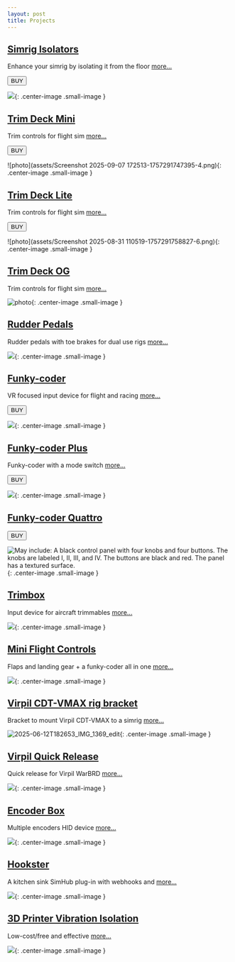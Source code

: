 ```yaml
---
layout: post
title: Projects
---
```


## [Simrig Isolators](/projects/simrig-isolators)

Enhance your simrig by isolating it from the floor [more...](/projects/simrig-isolators)

<a href="https://s16nengineering.etsy.com"><button>BUY</button></a>

![](assets/isolators/1.JPG){: .center-image .small-image }

## [Trim Deck Mini](/projects/trim-deck-mini)

Trim controls for flight sim [more...](/projects/trim-deck)

<a href="https://s16nengineering.etsy.com"><button>BUY</button></a>

![photo](assets/Screenshot 2025-09-07 172513-1757291747395-4.png){: .center-image .small-image }

## [Trim Deck Lite](/projects/trim-deck-lite)

Trim controls for flight sim [more...](/projects/trim-deck)

<a href="https://s16nengineering.etsy.com"><button>BUY</button></a>

![photo](assets/Screenshot 2025-08-31 110519-1757291758827-6.png){: .center-image .small-image }

## [Trim Deck OG](/projects/trim-deck-og)  

Trim controls for flight sim [more...](/projects/trim-deck)

![photo](assets/trim-deck/photo.png){: .center-image .small-image }

## [Rudder Pedals](/projects/rudder-pedals)

Rudder pedals with toe brakes for dual use rigs [more...](/projects/rudder-pedals)

![](assets/image-20250528211825527.png){: .center-image .small-image }

## [Funky-coder](/projects/funky-coder)

VR focused input device for flight and racing [more...](/projects/funky-coder)

<a href="https://s16nengineering.etsy.com"><button>BUY</button></a>

![](assets/fc/fc1.png){: .center-image .small-image }

## [Funky-coder Plus](/projects/funky-coder-plus)

Funky-coder with a mode switch [more...](/projects/funky-coder-plus)

<a href="https://s16nengineering.etsy.com"><button>BUY</button></a>

![](assets/fc/fc-plus.jpg){: .center-image .small-image }



## [Funky-coder Quattro](projects/funky-coder-quattro)

<a href="https://s16nengineering.etsy.com"><button>BUY</button></a>

![May include: A black control panel with four knobs and four buttons. The knobs are labeled I, II, III, and IV. The buttons are black and red. The panel has a textured surface.](https://i.etsystatic.com/56550814/r/il/0918cd/6846689010/il_1140xN.6846689010_60pt.jpg){: .center-image .small-image }



## [Trimbox](/projects/trimbox)

Input device for aircraft trimmables [more...](/projects/trimbox)

![](assets/trimbox/1.png){: .center-image .small-image }

## [Mini Flight Controls](/projects/mini-flight-controls)

Flaps and landing gear + a funky-coder all in one [more...](/projects/mini-flight-controls)

![](assets/fc/fc2.jpg){: .center-image .small-image }

## [Virpil CDT-VMAX rig bracket](/projects/virpil-cdt-vmax-bracket-v2)

Bracket to mount Virpil CDT-VMAX to a simrig  [more...](/projects/virpil-cdt-vmax-bracket-v2)

![2025-06-12T182653_IMG_1369_edit](assets/2025-06-12T182653_IMG_1369_edit.jpg){: .center-image .small-image }

## [Virpil Quick Release](/projects/warbrd-qr)

Quick release for Virpil WarBRD [more...](/projects/warbrd-qr)

![](assets/wbqr/wbqr1.jpg){: .center-image .small-image }

## [Encoder Box](/projects/encoder-box)

Multiple encoders HID device [more...](/projects/encoder-box)

![](assets/eb/eb1.jpg){: .center-image .small-image }

## [Hookster](https://github.com/stuart11n/Hookster)

A kitchen sink SimHub plug-in with webhooks and [more...](https://github.com/stuart11n/Hookster)

![](assets/misc/hookster.png){: .center-image .small-image }


## [3D Printer Vibration Isolation](/projects/3d-printer-balls)

Low-cost/free and effective [more...](/projects/3d-printer-balls)

![](assets/misc/3d-printer-balls.jpg){: .center-image .small-image }

